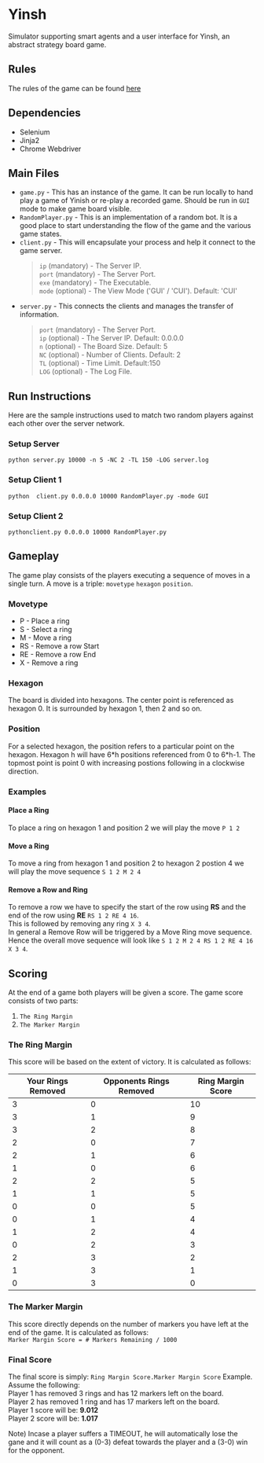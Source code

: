 # Yinsh
Simulator supporting smart agents and a user interface for Yinsh, an abstract strategy board game.

## Rules
The rules of the game can be found [here](http://www.gipf.com/yinsh/rules/rules.html)

## Dependencies
+ Selenium
+ Jinja2
+ Chrome Webdriver

## Main Files
+ `game.py` - This has an instance of the game. It can be run locally to hand play a game of Yinish or re-play a recorded game. Should be run in `GUI` mode to make game board visible.
+ `RandomPlayer.py` - This is an implementation of a random bot. It is a good place to start understanding the flow of the game and the various game states.
+ `client.py` - This will encapsulate your process and help it connect to the game server. 
  > `ip` (mandatory) - The Server IP.  
  > `port` (mandatory) - The Server Port.  
  > `exe` (mandatory) - The Executable.  
  > `mode` (optional) - The View Mode ('GUI' / 'CUI'). Default: 'CUI'  
+ `server.py` - This connects the clients and manages the transfer of information. 
  > `port` (mandatory) - The Server Port.  
  > `ip` (optional) - The Server IP. Default: 0.0.0.0   
  > `n` (optional) - The Board Size. Default: 5  
  > `NC` (optional) - Number of Clients. Default: 2  
  > `TL` (optional) - Time Limit. Default:150  
  > `LOG` (optional) - The Log File.  

## Run Instructions
Here are the sample instructions used to match two random players against each other over the server network.
### Setup Server
`python server.py 10000 -n 5 -NC 2 -TL 150 -LOG server.log`
### Setup Client 1
`python  client.py 0.0.0.0 10000 RandomPlayer.py -mode GUI`
### Setup Client 2
`pythonclient.py 0.0.0.0 10000 RandomPlayer.py`

## Gameplay
The game play consists of the players executing a sequence of moves in a single turn.
A move is a triple: `movetype` `hexagon` `position`.  

### Movetype
+ P - Place a ring
+ S - Select a ring
+ M - Move a ring
+ RS - Remove a row Start
+ RE - Remove a row End
+ X - Remove a ring

### Hexagon
The board is divided into hexagons. The center point is referenced as hexagon 0. It is surrounded by hexagon 1, then 2 and so on.

### Position
For a selected hexagon, the position refers to a particular point on the hexagon. Hexagon h will have 6\*h positions referenced from 0 to 6\*h-1. The topmost point is point 0 with increasing postions following in a clockwise direction. 

### Examples
#### Place a Ring
To place a ring on hexagon 1 and position 2 we will play the move 
`P 1 2`

#### Move a Ring
To move a ring from hexagon 1 and position 2 to hexagon 2 postion 4 we will play the move sequence
`S 1 2 M 2 4`

#### Remove a Row and Ring
To remove a row we have to specify the start of the row using **RS** and the end of the row using **RE** 
`RS 1 2 RE 4 16`.  
This is followed by removing any ring 
`X 3 4`.  
In general a Remove Row will be triggered by a Move Ring move sequence. Hence the overall move sequence will look like 
`S 1 2 M 2 4 RS 1 2 RE 4 16 X 3 4`. 

## Scoring
At the end of a game both players will be given a score.
The game score consists of two parts: 
1) `The Ring Margin` 
2) `The Marker Margin`

### The Ring Margin
This score will be based on the extent of victory. It is calculated as follows:  

| Your Rings Removed | Opponents Rings Removed | Ring Margin Score |  
| ------------- | ------------- | ------------- |
| 3 | 0 | 10 |  
| 3 | 1 | 9 |  
| 3 | 2 | 8 |  
| 2 | 0 | 7 |  
| 2 | 1 | 6 |  
| 1 | 0 | 6 |  
| 2 | 2 | 5 |  
| 1 | 1 | 5 |  
| 0 | 0 | 5 |  
| 0 | 1 | 4 |  
| 1 | 2 | 4 |  
| 0 | 2 | 3 |  
| 2 | 3 | 2 |  
| 1 | 3 | 1 |  
| 0 | 3 | 0 |  

### The Marker Margin
This score directly depends on the number of markers you have left at the end of the game. It is calculated as follows:  
`Marker Margin Score = # Markers Remaining / 1000`

### Final Score
The final score is simply: `Ring Margin Score.Marker Margin Score`
Example. Assume the following:  
Player 1 has removed 3 rings and has 12 markers left on the board.  
Player 2 has removed 1 ring and has 17 markers left on the board.  
Player 1 score will be: **9.012**  
Player 2 score will be: **1.017**  

Note) Incase a player suffers a TIMEOUT, he will automatically lose the gane and it will count as a (0-3) defeat towards the player and a (3-0) win for the opponent.


